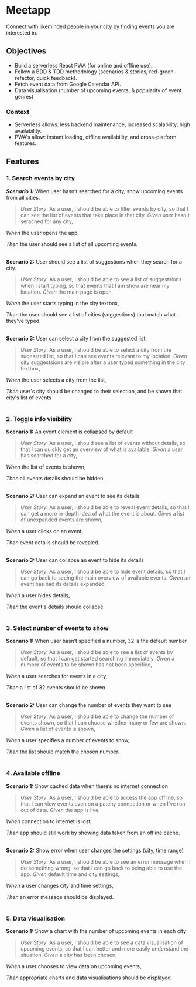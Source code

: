 # Meetapp

Connect with likeminded people in your city by finding events you are interested in.

## Objectives

- Build a serverless React PWA (for online and offline use).
- Follow a BDD & TDD methodology (scenarios & stories, red-green-refactor, quick feedback).
- Fetch event data from Google Calendar API.
- Data visualisation (number of upcoming events, & popularity of event genres)

### Context

- Serverless allows: less backend maintenance, increased scalability, high availability.
- PWA's allow: instant loading, offline availability, and cross-platform features.

## Features

### **1. Search events by city**

**_Scenario 1:_** When user hasn’t searched for a city, show upcoming events from all cities.

> _User Story_: As a user, I should be able to filter events by city, so that I can see the list of events that take place in that city.
> _Given_ user hasn't serached for any city,

_When_ the user opens the app,

_Then_ the user should see a list of all upcoming events.
<br><br>

**Scenario 2:** User should see a list of suggestions when they search for a city.

> _User Story_: As a user, I should be able to see a list of suggestsions when I start typing, so that events that I am show are near my location.
> _Given_ the main page is open,

_When_ the user starts typing in the city textbox,

_Then_ the user should see a list of cities (suggestions) that match what they've typed.
<br><br>

**Scenario 3:** User can select a city from the suggested list.

> _User Story_: As a user, I should be able to select a city from the sugessted list, so that I can see events relevant to my location.
> _Given_ city suggestsions are visible after a user typed something in the city textbox,

_When_ the user selects a city from the list,

_Then_ user's city should be changed to their selection, and be shown that city's list of events
<br><br>

### **2. Toggle info visibility**

**Scenario 1:** An event element is collapsed by default

> _User Story_: As a user, I should see a list of events without details, so that I can quickly get an overview of what is available.
> _Given_ a user has searched for a city,

_When_ the list of events is shown,

_Then_ all events details should be hidden.
<br><br>

**Scenario 2:** User can expand an event to see its details

> _User Story_: As a user, I should be able to reveal event details, so that I can get a more in-depth idea of what the event is about.
> _Given_ a list of unexpanded events are shown,

_When_ a user clicks on an event,

_Then_ event details should be revealed.
<br><br>

**Scenario 3:** User can collapse an event to hide its details

> _User Story_: As a user, I should be able to hide event details, so that I can go back to seeing the main overview of available events.
> _Given_ an event has had its details expanded,

_When_ a user hides details,

_Then_ the event's details should collapse.
<br><br>

### **3. Select number of events to show**

**Scenario 1:** When user hasn’t specified a number, 32 is the default number

> _User Story_: As a user, I should be able to see a list of events by default, so that I can get started searching immediately.
> _Given_ a number of events to be shown has not been specified,

_When_ a user searches for events in a city,

_Then_ a list of 32 events should be shown.
<br><br>

**Scenario 2:** User can change the number of events they want to see

> _User Story_: As a user, I should be able to change the number of events shown, so that I can choose whether many or few are shown.
> _Given_ a list of events is shown,

_When_ a user specifies a number of events to show,

_Then_ the list should match the chosen number.
<br><br>

### **4. Available offline**

**Scenario 1:** Show cached data when there’s no internet connection

> _User Story_: As a user, I should be able to access the app offline, so that I can view events even on a patchy connection or when I've run out of data.
> _Given_ the app is live,

_When_ connection to internet is lost,

_Then_ app should still work by showing data taken from an offline cache.
<br><br>

**Scenario 2:** Show error when user changes the settings (city, time range)

> _User Story_: As a user, I should be able to see an error message when I do something wrong, so that I can go back to being able to use the app.
> _Given_ default time and city settings,

_When_ a user changes city and time settings,

_Then_ an error message should be displayed.
<br><br>

### 5. **Data visualisation**

**Scenario 1:** Show a chart with the number of upcoming events in each city

> _User Story_: As a user, I should be able to see a data visualisation of upcoming events, so that I can better and more easily understand the situation.
> _Given_ a city has been chosen,

_When_ a user chooses to view data on upcoming events,

_Then_ appropriate charts and data visualisations should be displayed.
